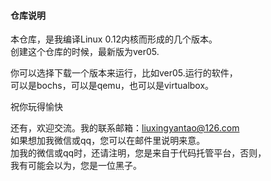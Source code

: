 #### 仓库说明

本仓库，是我编译Linux 0.12内核而形成的几个版本。  
创建这个仓库的时候，最新版为ver05.

你可以选择下载一个版本来运行，比如ver05.运行的软件，   
可以是bochs，可以是qemu，也可以是virtualbox。

祝你玩得愉快

还有，欢迎交流。我的联系邮箱：liuxingyantao@126.com   
如果想加我微信或qq，您可以在邮件里说明来意。   
加我的微信或qq时，还请注明，您是来自于代码托管平台，否则，   
我有可能会以为，您是一位黑子。